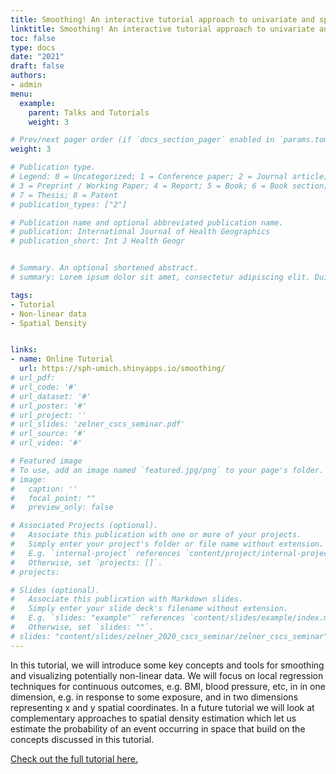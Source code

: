 ```yaml
---
title: Smoothing! An interactive tutorial approach to univariate and spatial interpolation
linktitle: Smoothing! An interactive tutorial approach to univariate and spatial interpolation
toc: false
type: docs
date: "2021"
draft: false
authors:
- admin
menu:
  example:
    parent: Talks and Tutorials
    weight: 3

# Prev/next pager order (if `docs_section_pager` enabled in `params.toml`)
weight: 3

# Publication type.
# Legend: 0 = Uncategorized; 1 = Conference paper; 2 = Journal article;
# 3 = Preprint / Working Paper; 4 = Report; 5 = Book; 6 = Book section;
# 7 = Thesis; 8 = Patent
# publication_types: ["2"]

# Publication name and optional abbreviated publication name.
# publication: International Journal of Health Geographics
# publication_short: Int J Health Geogr


# Summary. An optional shortened abstract.
# summary: Lorem ipsum dolor sit amet, consectetur adipiscing elit. Duis posuere tellus ac convallis placerat. Proin tincidunt magna sed ex sollicitudin condimentum.

tags:
- Tutorial
- Non-linear data
- Spatial Density


links:
- name: Online Tutorial
  url: https://sph-umich.shinyapps.io/smoothing/
# url_pdf: 
# url_code: '#'
# url_dataset: '#'
# url_poster: '#'
# url_project: ''
# url_slides: 'zelner_cscs_seminar.pdf'
# url_source: '#'
# url_video: '#'

# Featured image
# To use, add an image named `featured.jpg/png` to your page's folder. 
# image:
#   caption: ''
#   focal_point: ""
#   preview_only: false

# Associated Projects (optional).
#   Associate this publication with one or more of your projects.
#   Simply enter your project's folder or file name without extension.
#   E.g. `internal-project` references `content/project/internal-project/index.md`.
#   Otherwise, set `projects: []`.
# projects: 

# Slides (optional).
#   Associate this publication with Markdown slides.
#   Simply enter your slide deck's filename without extension.
#   E.g. `slides: "example"` references `content/slides/example/index.md`.
#   Otherwise, set `slides: ""`.
# slides: "content/slides/zelner_2020_cscs_seminar/zelner_cscs_seminar"
---
```

In this tutorial, we will introduce some key concepts and tools for smoothing and visualizing potentially non-linear data. We will focus on local regression techniques for continuous outcomes, e.g. BMI, blood pressure, etc, in in one dimension, e.g. in response to some exposure, and in two dimensions representing x and y spatial coordinates. In a future tutorial we will look at complementary approaches to spatial density estimation which let us estimate the probability of an event occurring in space that build on the concepts discussed in this tutorial.

[Check out the full tutorial here.](https://sph-umich.shinyapps.io/smoothing/)